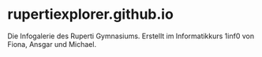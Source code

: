 # rupertiexplorer.github.io
Die Infogalerie des Ruperti Gymnasiums. Erstellt im Informatikkurs 1inf0 von Fiona, Ansgar und Michael.

